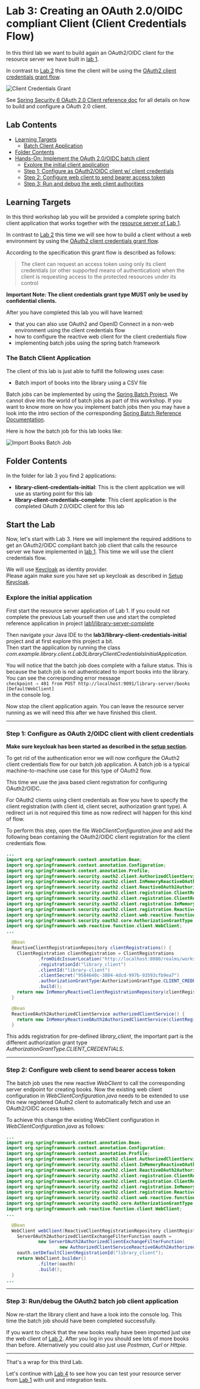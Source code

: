 # Lab 3: Creating an OAuth 2.0/OIDC compliant Client (Client Credentials Flow)

In this third lab we want to build again an OAuth2/OIDC client for the resource server 
we have built in [lab 1](../lab1).

In contrast to [Lab 2](../lab2) this time the client will be using
the [OAuth2 client credentials grant flow](https://tools.ietf.org/html/rfc6749#section-4.4).

![Client Credentials Grant](images/client_credentials.png)

See [Spring Security 6 OAuth 2.0 Client reference doc](https://docs.spring.io/spring-security/site/docs/current/reference/htmlsingle/#webclient) 
for all details on how to build and configure a OAuth 2.0 client. 

## Lab Contents

* [Learning Targets](#learning-targets)
  * [Batch Client Application](#the-batch-client-application)
* [Folder Contents](#folder-contents)
* [Hands-On: Implement the OAuth 2.0/OIDC batch client](#start-the-lab)
    * [Explore the initial client application](#explore-the-initial-application)
    * [Step 1: Configure as OAuth2/OIDC client w/ client credentials](#step-1-configure-as-oauth-2oidc-client-with-client-credentials)
    * [Step 2: Configure web client to send bearer access token](#step-2-configure-web-client-to-send-bearer-access-token)
    * [Step 3: Run and debug the web client authorities](#step-3-rundebug-the-oauth2-batch-job-client-application)

## Learning Targets

In this third workshop lab you will be provided a complete spring batch client application that works
together with the [resource server of Lab 1](../lab1/library-server-complete/README.md). 

In contrast to [Lab 2](../lab2/README.md) this time we will see how to build a client without a web environment 
by using the [OAuth2 client credentials grant flow](https://tools.ietf.org/html/rfc6749#section-4.4).

According to the specification this grant flow is described as follows:
<blockquote cite="https://tools.ietf.org/html/rfc6749#section-4.4">The client can request an access token using only its client credentials 
(or other supported means of authentication) when the client is requesting access to the protected resources 
under its control</blockquote>

__Important Note: The client credentials grant type MUST only be used by confidential clients.__

After you have completed this lab you will have learned:

* that you can also use OAuth2 and OpenID Connect in a non-web environment using the client credentials flow
* how to configure the reactive web client for the client credentials flow
* implementing batch jobs using the spring batch framework

### The Batch Client Application

The client of this lab is just able to fulfill the following uses case:

* Batch import of books into the library using a CSV file

Batch jobs can be implemented by using the [Spring Batch Project](https://spring.io/projects/spring-batch).
We cannot dive into the world of batch jobs as part of this workshop. If you want to know more on how
you implement batch jobs then you may have a look into the intro section of the 
corresponding [Spring Batch Reference Documentation](https://docs.spring.io/spring-batch/4.2.x/reference/html/spring-batch-intro.html#spring-batch-intro).

Here is how the batch job for this lab looks like:

![Import Books Batch Job](images/batch_job.png)

## Folder Contents

In the folder for lab 3 you find 2 applications:

* __library-client-credentials-initial__: This is the client application we will use as starting point for this lab
* __library-client-credentials-complete__: This client application is the completed OAuth 2.0/OIDC client for this lab 

## Start the Lab

Now, let's start with Lab 3. Here we will implement the required additions to get an 
OAuth2/OIDC compliant batch job client that calls the resource server we have implemented in [lab 1](../lab1).
This time we will use the client credentials flow.

We will use [Keycloak](https://keycloak.org) as identity provider.  
Please again make sure you have set up keycloak as described in [Setup Keycloak](../setup).

### Explore the initial application

First start the resource server application of Lab 1. If you could not complete the previous Lab yourself
then use and start the completed reference application 
in project [lab1/library-server-complete](../lab1/library-server-complete)

Then navigate your Java IDE to the __lab3/library-client-credentials-initial__ project and at first explore this project a bit.  
Then start the application by running the class _com.example.library.client.Lab3LibraryClientCredentialsInitialApplication_.

You will notice that the batch job does complete with a failure status.
This is because the batch job is not authenticated to import books into the library.
You can see the corresponding error message  
 `checkpoint ⇢ 401 from POST http://localhost:9091/library-server/books [DefaultWebClient]`  
 in the console log. 

Now stop the client application again. You can leave the resource server running as we will need this after we have 
finished this client.

<hr>

### Step 1: Configure as OAuth 2/OIDC client with client credentials
  
__Make sure keycloak has been started as described in the [setup section](../setup).__

To get rid of the authentication error we will now configure the OAuth2 client credentials flow for our 
batch job application. A batch job is a typical machine-to-machine use case for this type of OAuth2 flow. 

This time we use the java based client registration for configuring OAuth2/OIDC. 
  
For OAuth2 clients using client credentials as flow you have to specify the client registration (with client id, client secret, 
authorization grant type). A redirect uri is not required this time as now redirect will happen for this kind of flow.

To perform this step, open the file _WebClientConfiguration.java_ and add the following bean containing the OAuth2/OIDC
client registration for the client credentials flow.
 
```java
...
import org.springframework.context.annotation.Bean;
import org.springframework.context.annotation.Configuration;
import org.springframework.context.annotation.Profile;
import org.springframework.security.oauth2.client.AuthorizedClientServiceReactiveOAuth2AuthorizedClientManager;
import org.springframework.security.oauth2.client.InMemoryReactiveOAuth2AuthorizedClientService;
import org.springframework.security.oauth2.client.ReactiveOAuth2AuthorizedClientService;
import org.springframework.security.oauth2.client.registration.ClientRegistration;
import org.springframework.security.oauth2.client.registration.ClientRegistrations;
import org.springframework.security.oauth2.client.registration.InMemoryReactiveClientRegistrationRepository;
import org.springframework.security.oauth2.client.registration.ReactiveClientRegistrationRepository;
import org.springframework.security.oauth2.client.web.reactive.function.client.ServerOAuth2AuthorizedClientExchangeFilterFunction;
import org.springframework.security.oauth2.core.AuthorizationGrantType;
import org.springframework.web.reactive.function.client.WebClient;
...

  @Bean
  ReactiveClientRegistrationRepository clientRegistrations() {
    ClientRegistration clientRegistration = ClientRegistrations
            .fromOidcIssuerLocation("http://localhost:8080/realms/workshop")
            .registrationId("library_client")
            .clientId("library-client")
            .clientSecret("9584640c-3804-4dcd-997b-93593cfb9ea7")
            .authorizationGrantType(AuthorizationGrantType.CLIENT_CREDENTIALS)
            .build();
    return new InMemoryReactiveClientRegistrationRepository(clientRegistration);
  }

  @Bean
  ReactiveOAuth2AuthorizedClientService authorizedClientService() {
    return new InMemoryReactiveOAuth2AuthorizedClientService(clientRegistrations());
  }
```

This adds registration for pre-defined _library_client_, the important part is the different 
authorization grant type _AuthorizationGrantType.CLIENT_CREDENTIALS_.

<hr>

### Step 2: Configure web client to send bearer access token

The batch job uses the new reactive _WebClient_ to call the corresponding server endpoint for creating books.
Now the existing web client configuration in _WebClientConfiguration.java_ needs to be extended to use this new
registered OAuth2 client to automatically fetch and use an OAuth2/OIDC access token.

To achieve this change the existing WebClient configuration in _WebClientConfiguration.java_ as follows:

```java
...
import org.springframework.context.annotation.Bean;
import org.springframework.context.annotation.Configuration;
import org.springframework.context.annotation.Profile;
import org.springframework.security.oauth2.client.AuthorizedClientServiceReactiveOAuth2AuthorizedClientManager;
import org.springframework.security.oauth2.client.InMemoryReactiveOAuth2AuthorizedClientService;
import org.springframework.security.oauth2.client.ReactiveOAuth2AuthorizedClientService;
import org.springframework.security.oauth2.client.registration.ClientRegistration;
import org.springframework.security.oauth2.client.registration.ClientRegistrations;
import org.springframework.security.oauth2.client.registration.InMemoryReactiveClientRegistrationRepository;
import org.springframework.security.oauth2.client.registration.ReactiveClientRegistrationRepository;
import org.springframework.security.oauth2.client.web.reactive.function.client.ServerOAuth2AuthorizedClientExchangeFilterFunction;
import org.springframework.security.oauth2.core.AuthorizationGrantType;
import org.springframework.web.reactive.function.client.WebClient;
...

  @Bean
  WebClient webClient(ReactiveClientRegistrationRepository clientRegistrations, ReactiveOAuth2AuthorizedClientService authorizedClientService) {
    ServerOAuth2AuthorizedClientExchangeFilterFunction oauth =
            new ServerOAuth2AuthorizedClientExchangeFilterFunction(
                    new AuthorizedClientServiceReactiveOAuth2AuthorizedClientManager(clientRegistrations, authorizedClientService));
    oauth.setDefaultClientRegistrationId("library_client");
    return WebClient.builder()
            .filter(oauth)
            .build();
  }
...
```

<hr>

### Step 3: Run/debug the OAuth2 batch job client application
  
Now re-start the library client and have a look into the console log.
This time the batch job should have been completed successfully.

If you want to check that the new books really have been imported just use the 
web client of [Lab 2](../lab2). After you log in you should see lots of more books than before.
Alternatively you could also just use _Postman_, _Curl_ or _Httpie_. 
 
<hr>

That's a wrap for this third Lab.

Let's continue with [Lab 4](../lab4) to see how you can test your resource server from [Lab 1](../lab1) with unit and integration tests.

